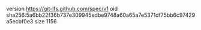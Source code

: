 version https://git-lfs.github.com/spec/v1
oid sha256:5a6bb22f36b737e309945edbe9748a60a65a7e5371df75bb6c97429a5ecbf0e3
size 1156
